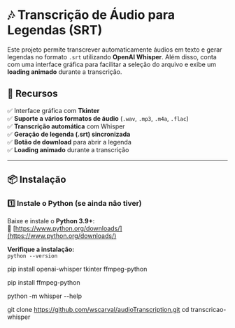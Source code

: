 # 🎶 Transcrição de Áudio para Legendas (SRT)

Este projeto permite transcrever automaticamente áudios em texto e gerar legendas no formato `.srt` utilizando **OpenAI Whisper**. Além disso, conta com uma interface gráfica para facilitar a seleção do arquivo e exibe um **loading animado** durante a transcrição.

## 📌 Recursos
✅ Interface gráfica com **Tkinter**  
✅ **Suporte a vários formatos de áudio** (`.wav`, `.mp3`, `.m4a`, `.flac`)  
✅ **Transcrição automática** com Whisper  
✅ **Geração de legenda (.srt) sincronizada**  
✅ **Botão de download** para abrir a legenda  
✅ **Loading animado** durante a transcrição  

---

## 📦 **Instalação**

### 1️⃣ **Instale o Python (se ainda não tiver)**
Baixe e instale o **Python 3.9+**:  
🔗 [https://www.python.org/downloads/](https://www.python.org/downloads/)

**Verifique a instalação:**  
``python --version``

pip install openai-whisper tkinter ffmpeg-python

pip install ffmpeg-python

python -m whisper --help


git clone https://github.com/wscarval/audioTranscription.git
cd transcricao-whisper
